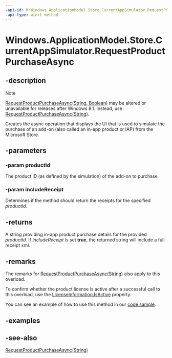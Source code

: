 ```yaml
---
-api-id: M:Windows.ApplicationModel.Store.CurrentAppSimulator.RequestProductPurchaseAsync(System.String,System.Boolean)
-api-type: winrt method
---
```


<!-- Method syntax
public Windows.Foundation.IAsyncOperation<string> RequestProductPurchaseAsync(System.String productId, System.Boolean includeReceipt)
-->

# Windows.ApplicationModel.Store.CurrentAppSimulator.RequestProductPurchaseAsync

## -description
> [!NOTE]
> [RequestProductPurchaseAsync(String, Boolean)](currentappsimulator_requestproductpurchaseasync_1631257175.md) may be altered or unavailable for releases after Windows 8.1. Instead, use [RequestProductPurchaseAsync(String)](currentappsimulator_requestproductpurchaseasync_2091240017.md).

Creates the async operation that displays the UI that is used to simulate the purchase of an add-on (also called an in-app product or IAP) from the Microsoft Store.

## -parameters
### -param productId
The product ID (as defined by the simulation) of the add-on to purchase.

### -param includeReceipt
Determines if the method should return the receipts for the specified *productId.*

## -returns
A string providing in-app product purchase details for the provided *productId*. If *includeReceipt* is set **true**, the returned string will include a full receipt xml.

## -remarks
The remarks for [RequestProductPurchaseAsync(String)](currentappsimulator_requestproductpurchaseasync_2091240017.md) also apply to this overload.

To confirm whether the product license is active after a successful call to this overload, use the [LicenseInformation.IsActive](licenseinformation_isactive.md) property.

You can see an example of how to use this method in our [code sample](http://go.microsoft.com/fwlink/p/?linkid=231569).

## -examples

## -see-also
[RequestProductPurchaseAsync(String)](currentappsimulator_requestproductpurchaseasync_2091240017.md)